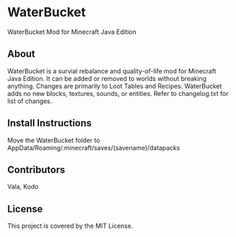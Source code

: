 # WaterBucket

WaterBucket Mod for Minecraft Java Edition


## About

WaterBucket is a survial rebalance and quality-of-life mod for Minecraft Java Edition. It can be added or removed to worlds without breaking anything. Changes are primarily to Loot Tables and Recipes. WaterBucket adds no new blocks, textures, sounds, or entities. Refer to changelog.txt for list of changes.


## Install Instructions

Move the WaterBucket folder to AppData/Roaming/.minecraft/saves/(savename)/datapacks


## Contributors

Vala,
Kodo


## License

This project is covered by the MIT License.
